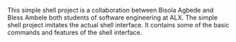 This simple shell project is a collaboration between Bisola Agbede and Bless Ambele both students of software engineering at ALX. The simple shell project imitates the actual shell interface. It contains some of the basic commands and features of the shell interface.
